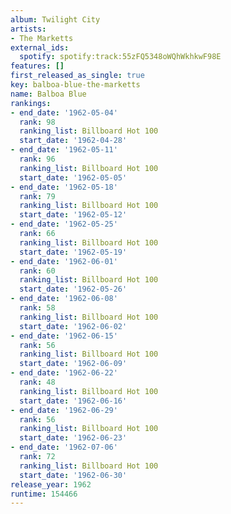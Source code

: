 ```yaml
---
album: Twilight City
artists:
- The Marketts
external_ids:
  spotify: spotify:track:55zFQ5348oWQhWkhkwF98E
features: []
first_released_as_single: true
key: balboa-blue-the-marketts
name: Balboa Blue
rankings:
- end_date: '1962-05-04'
  rank: 98
  ranking_list: Billboard Hot 100
  start_date: '1962-04-28'
- end_date: '1962-05-11'
  rank: 96
  ranking_list: Billboard Hot 100
  start_date: '1962-05-05'
- end_date: '1962-05-18'
  rank: 79
  ranking_list: Billboard Hot 100
  start_date: '1962-05-12'
- end_date: '1962-05-25'
  rank: 66
  ranking_list: Billboard Hot 100
  start_date: '1962-05-19'
- end_date: '1962-06-01'
  rank: 60
  ranking_list: Billboard Hot 100
  start_date: '1962-05-26'
- end_date: '1962-06-08'
  rank: 58
  ranking_list: Billboard Hot 100
  start_date: '1962-06-02'
- end_date: '1962-06-15'
  rank: 56
  ranking_list: Billboard Hot 100
  start_date: '1962-06-09'
- end_date: '1962-06-22'
  rank: 48
  ranking_list: Billboard Hot 100
  start_date: '1962-06-16'
- end_date: '1962-06-29'
  rank: 56
  ranking_list: Billboard Hot 100
  start_date: '1962-06-23'
- end_date: '1962-07-06'
  rank: 72
  ranking_list: Billboard Hot 100
  start_date: '1962-06-30'
release_year: 1962
runtime: 154466
---
```


